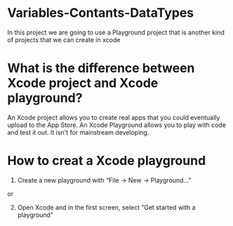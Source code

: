 # Variables-Contants-DataTypes

In this project we are going to use a Playground project that is another kind of projects that we can create in xcode

# What is the difference between Xcode project and Xcode playground?

An Xcode project allows you to create real apps that you could eventually upload to the App Store. An Xcode Playground allows you to play with code and test it out. It isn't for mainstream developing.

# How to creat a Xcode playground

1. Create a new playground with “File -> New -> Playground…”

or 

2. Open Xcode and in the first screen, select "Get started with a playground"